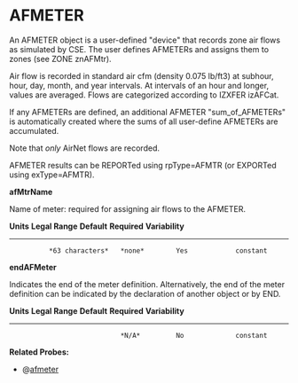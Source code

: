# AFMETER

An AFMETER object is a user-defined "device" that records zone air flows as simulated by CSE. The user defines AFMETERs and assigns them to zones (see ZONE znAFMtr).

Air flow is recorded in standard air cfm (density 0.075 lb/ft3) at subhour, hour, day, month, and year intervals.  At intervals of an hour and longer, values are averaged.  Flows are categorized according to IZXFER izAFCat.

If any AFMETERs are defined, an additional AFMETER "sum_of_AFMETERs" is automatically created where the sums of all user-define AFMETERs are accumulated.

Note that *only* AirNet flows are recorded.

AFMETER results can be REPORTed using rpType=AFMTR (or EXPORTed using exType=AFMTR).


**afMtrName**

Name of meter: required for assigning air flows to the AFMETER.

  **Units**   **Legal Range**   **Default**   **Required**   **Variability**
  ----------- ----------------- ------------- -------------- -----------------
              *63 characters*   *none*        Yes            constant

**endAFMeter**

Indicates the end of the meter definition. Alternatively, the end of the meter definition can be indicated by the declaration of another object or by END.

  **Units**   **Legal Range**   **Default**   **Required**   **Variability**
  ----------- ----------------- ------------- -------------- -----------------
                                *N/A*         No             constant

**Related Probes:**

- @[afmeter](#p_afmeter)
